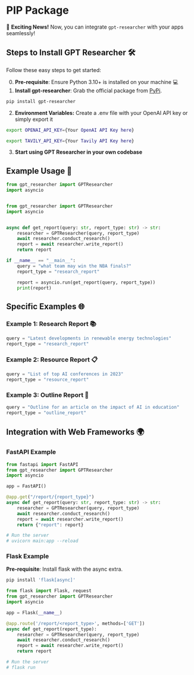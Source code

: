 # PIP Package

🌟 **Exciting News!** Now, you can integrate `gpt-researcher` with your apps seamlessly!

## Steps to Install GPT Researcher 🛠️

Follow these easy steps to get started:

0. **Pre-requisite**: Ensure Python 3.10+ is installed on your machine 💻
1. **Install gpt-researcher**: Grab the official package from [PyPi](https://pypi.org/project/gpt-researcher/).

```bash
pip install gpt-researcher
```

2. **Environment Variables:** Create a .env file with your OpenAI API key or simply export it

```bash
export OPENAI_API_KEY={Your OpenAI API Key here}
```

```bash
export TAVILY_API_KEY={Your Tavily API Key here}
```

3. **Start using GPT Researcher in your own codebase**

## Example Usage 📝

```python
from gpt_researcher import GPTResearcher
import asyncio


from gpt_researcher import GPTResearcher
import asyncio


async def get_report(query: str, report_type: str) -> str:
    researcher = GPTResearcher(query, report_type)
    await researcher.conduct_research()
    report = await researcher.write_report()
    return report

if __name__ == "__main__":
    query = "what team may win the NBA finals?"
    report_type = "research_report"

    report = asyncio.run(get_report(query, report_type))
    print(report)
```

## Specific Examples 🌐

### Example 1: Research Report 📚

```python
query = "Latest developments in renewable energy technologies"
report_type = "research_report"
```

### Example 2: Resource Report 📋

```python
query = "List of top AI conferences in 2023"
report_type = "resource_report"
```

### Example 3: Outline Report 📝

```python
query = "Outline for an article on the impact of AI in education"
report_type = "outline_report"
```

## Integration with Web Frameworks 🌍

### FastAPI Example

```python
from fastapi import FastAPI
from gpt_researcher import GPTResearcher
import asyncio

app = FastAPI()

@app.get("/report/{report_type}")
async def get_report(query: str, report_type: str) -> str:
    researcher = GPTResearcher(query, report_type)
    await researcher.conduct_research()
    report = await researcher.write_report()
    return {"report": report}

# Run the server
# uvicorn main:app --reload
```

### Flask Example

**Pre-requisite**: Install flask with the async extra.

```bash
pip install 'flask[async]'
```

```python
from flask import Flask, request
from gpt_researcher import GPTResearcher
import asyncio

app = Flask(__name__)

@app.route('/report/<report_type>', methods=['GET'])
async def get_report(report_type):
    researcher = GPTResearcher(query, report_type)
    await researcher.conduct_research()
    report = await researcher.write_report()
    return report

# Run the server
# flask run
```
